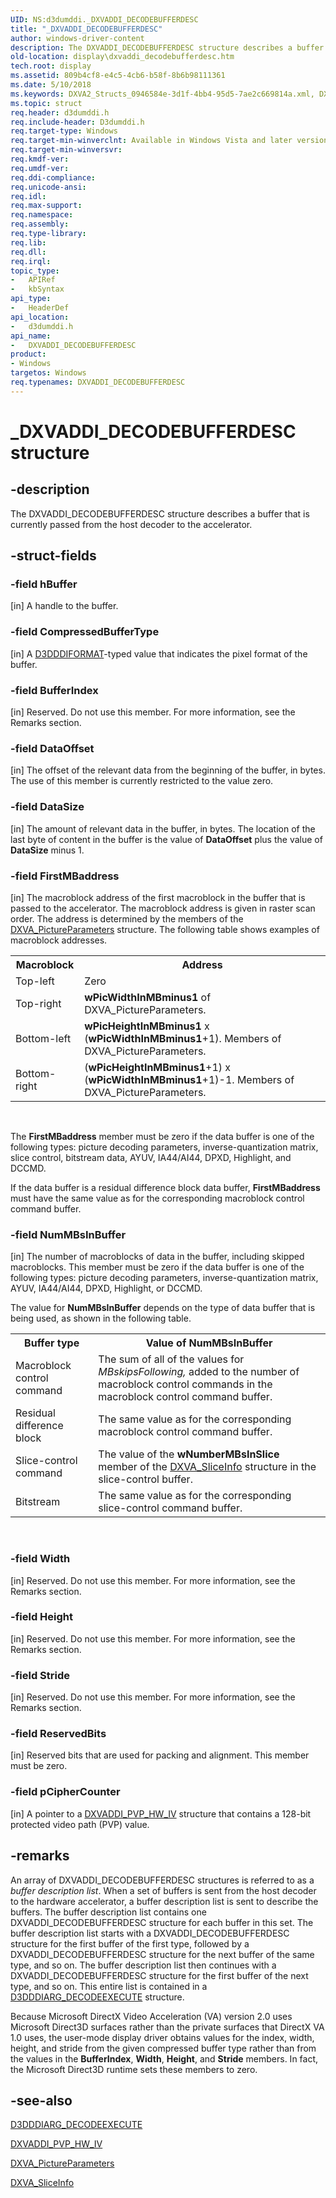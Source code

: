 ```yaml
---
UID: NS:d3dumddi._DXVADDI_DECODEBUFFERDESC
title: "_DXVADDI_DECODEBUFFERDESC"
author: windows-driver-content
description: The DXVADDI_DECODEBUFFERDESC structure describes a buffer that is currently passed from the host decoder to the accelerator.
old-location: display\dxvaddi_decodebufferdesc.htm
tech.root: display
ms.assetid: 809b4cf8-e4c5-4cb6-b58f-8b6b98111361
ms.date: 5/10/2018
ms.keywords: DXVA2_Structs_0946584e-3d1f-4bb4-95d5-7ae2c669814a.xml, DXVADDI_DECODEBUFFERDESC, DXVADDI_DECODEBUFFERDESC structure [Display Devices], _DXVADDI_DECODEBUFFERDESC, d3dumddi/DXVADDI_DECODEBUFFERDESC, display.dxvaddi_decodebufferdesc
ms.topic: struct
req.header: d3dumddi.h
req.include-header: D3dumddi.h
req.target-type: Windows
req.target-min-winverclnt: Available in Windows Vista and later versions of the Windows operating systems.
req.target-min-winversvr: 
req.kmdf-ver: 
req.umdf-ver: 
req.ddi-compliance: 
req.unicode-ansi: 
req.idl: 
req.max-support: 
req.namespace: 
req.assembly: 
req.type-library: 
req.lib: 
req.dll: 
req.irql: 
topic_type:
-	APIRef
-	kbSyntax
api_type:
-	HeaderDef
api_location:
-	d3dumddi.h
api_name:
-	DXVADDI_DECODEBUFFERDESC
product:
- Windows
targetos: Windows
req.typenames: DXVADDI_DECODEBUFFERDESC
---
```


# _DXVADDI_DECODEBUFFERDESC structure


## -description


The DXVADDI_DECODEBUFFERDESC structure describes a buffer that is currently passed from the host decoder to the accelerator. 


## -struct-fields




### -field hBuffer

[in] A handle to the buffer.


### -field CompressedBufferType

[in] A <a href="https://msdn.microsoft.com/library/windows/hardware/ff544312">D3DDDIFORMAT</a>-typed value that indicates the pixel format of the buffer.


### -field BufferIndex

[in] Reserved. Do not use this member. For more information, see the Remarks section.


### -field DataOffset

[in] The offset of the relevant data from the beginning of the buffer, in bytes. The use of this member is currently restricted to the value zero. 


### -field DataSize

[in] The amount of relevant data in the buffer, in bytes. The location of the last byte of content in the buffer is the value of <b>DataOffset</b> plus the value of <b>DataSize</b> minus 1.


### -field FirstMBaddress

[in] The macroblock address of the first macroblock in the buffer that is passed to the accelerator. The macroblock address is given in raster scan order. The address is determined by the members of the <a href="https://msdn.microsoft.com/library/windows/hardware/ff564012">DXVA_PictureParameters</a> structure. The following table shows examples of macroblock addresses.

<table>
<tr>
<th>Macroblock</th>
<th>Address </th>
</tr>
<tr>
<td>
Top-left 

</td>
<td>
Zero

</td>
</tr>
<tr>
<td>
Top-right 

</td>
<td>
<b>wPicWidthInMBminus1</b> of DXVA_PictureParameters.

</td>
</tr>
<tr>
<td>
Bottom-left 

</td>
<td>
<b>wPicHeightInMBminus1</b> x (<b>wPicWidthInMBminus1</b>+1). Members of DXVA_PictureParameters.

</td>
</tr>
<tr>
<td>
Bottom-right

</td>
<td>
(<b>wPicHeightInMBminus1</b>+1) x (<b>wPicWidthInMBminus1</b>+1)-1. Members of DXVA_PictureParameters.

</td>
</tr>
</table>
 

The <b>FirstMBaddress</b> member must be zero if the data buffer is one of the following types: picture decoding parameters, inverse-quantization matrix, slice control, bitstream data, AYUV, IA44/AI44, DPXD, Highlight, and DCCMD.

If the data buffer is a residual difference block data buffer, <b>FirstMBaddress</b> must have the same value as for the corresponding macroblock control command buffer. 


### -field NumMBsInBuffer

[in] The number of macroblocks of data in the buffer, including skipped macroblocks. This member must be zero if the data buffer is one of the following types: picture decoding parameters, inverse-quantization matrix, AYUV, IA44/AI44, DPXD, Highlight, or DCCMD.

The value for <b>NumMBsInBuffer</b> depends on the type of data buffer that is being used, as shown in the following table.

<table>
<tr>
<th>Buffer type</th>
<th>Value of NumMBsInBuffer</th>
</tr>
<tr>
<td>
Macroblock control command

</td>
<td>
The sum of all of the values for <i>MBskipsFollowing,</i> added to the number of macroblock control commands in the macroblock control command buffer.

</td>
</tr>
<tr>
<td>
Residual difference block

</td>
<td>
The same value as for the corresponding macroblock control command buffer.

</td>
</tr>
<tr>
<td>
Slice-control command

</td>
<td>
The value of the <b>wNumberMBsInSlice</b> member of the <a href="https://msdn.microsoft.com/library/windows/hardware/ff564049">DXVA_SliceInfo</a> structure in the slice-control buffer.

</td>
</tr>
<tr>
<td>
Bitstream

</td>
<td>
The same value as for the corresponding slice-control command buffer.

</td>
</tr>
</table>
 


### -field Width

[in] Reserved. Do not use this member. For more information, see the Remarks section.


### -field Height

[in] Reserved. Do not use this member. For more information, see the Remarks section.


### -field Stride

[in] Reserved. Do not use this member. For more information, see the Remarks section.


### -field ReservedBits

[in] Reserved bits that are used for packing and alignment. This member must be zero.


### -field pCipherCounter

[in] A pointer to a <a href="https://msdn.microsoft.com/library/windows/hardware/ff562920">DXVADDI_PVP_HW_IV</a> structure that contains a 128-bit protected video path (PVP) value. 


## -remarks



An array of DXVADDI_DECODEBUFFERDESC structures is referred to as a <i>buffer description list</i>. When a set of buffers is sent from the host decoder to the hardware accelerator, a buffer description list is sent to describe the buffers. The buffer description list contains one DXVADDI_DECODEBUFFERDESC structure for each buffer in this set. The buffer description list starts with a DXVADDI_DECODEBUFFERDESC structure for the first buffer of the first type, followed by a DXVADDI_DECODEBUFFERDESC structure for the next buffer of the same type, and so on. The buffer description list then continues with a DXVADDI_DECODEBUFFERDESC structure for the first buffer of the next type, and so on. This entire list is contained in a <a href="https://msdn.microsoft.com/library/windows/hardware/ff543001">D3DDDIARG_DECODEEXECUTE</a> structure.

Because Microsoft DirectX Video Acceleration (VA) version 2.0 uses Microsoft Direct3D surfaces rather than the private surfaces that DirectX VA 1.0 uses, the user-mode display driver obtains values for the index, width, height, and stride from the given compressed buffer type rather than from the values in the <b>BufferIndex</b>, <b>Width</b>, <b>Height</b>, and <b>Stride</b> members. In fact, the Microsoft Direct3D runtime sets these members to zero.




## -see-also




<a href="https://msdn.microsoft.com/library/windows/hardware/ff543001">D3DDDIARG_DECODEEXECUTE</a>



<a href="https://msdn.microsoft.com/library/windows/hardware/ff562920">DXVADDI_PVP_HW_IV</a>



<a href="https://msdn.microsoft.com/library/windows/hardware/ff564012">DXVA_PictureParameters</a>



<a href="https://msdn.microsoft.com/library/windows/hardware/ff564049">DXVA_SliceInfo</a>
 

 

